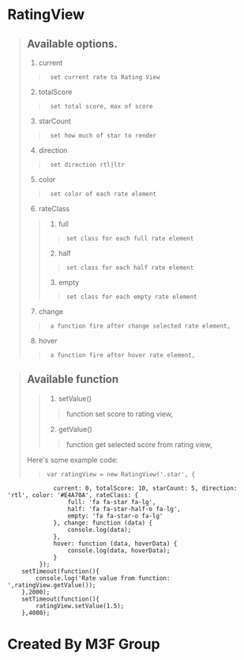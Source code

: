 RatingView
=========

> ## Available options.
> 
> 1.    current
>>      set current rate to Rating View
> 2.    totalScore
>>      set total score, max of score
> 3.    starCount
>>      set how much of star to render
> 4.    direction
>>      set direction rtl|ltr
> 5.    color
>>      set color of each rate element
> 6.    rateClass
>>1.    full
>>>     set class for each full rate element
>>2.    half
>>>     set class for each half rate element
>>3.    empty
>>>     set class for each empty rate element
> 7.    change
>>      a function fire after change selected rate element,
> 8.    hover
>>      a function fire after hover rate element,
             
> ## Available function
>> 1. setValue()
>>> function set score to rating view,
>> 2. getValue()
>>> function get selected score from rating view,
> 
> Here's some example code:
> 
>>     var ratingView = new RatingView('.star', {
                 current: 0, totalScore: 10, starCount: 5, direction: 'rtl', color: '#E4A70A', rateClass: {
                     full: 'fa fa-star fa-lg',
                     half: 'fa fa-star-half-o fa-lg',
                     empty: 'fa fa-star-o fa-lg'
                 }, change: function (data) {
                     console.log(data);
                 },
                 hover: function (data, hoverData) {
                     console.log(data, hoverData);
                 }
             });             
        setTimeout(function(){
            console.log('Rate value from function: ',ratingView.getValue());
        },2000);
        setTimeout(function(){
            ratingView.setValue(1.5);
        },4000);

Created By M3F Group
======
